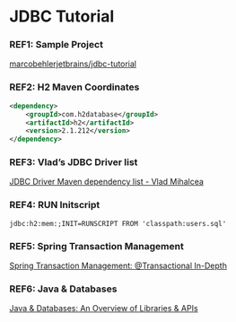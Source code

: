 # JDBC Tutorial

### REF1: Sample Project

[marcobehlerjetbrains/jdbc-tutorial](https://github.com/marcobehlerjetbrains/jdbc-tutorial)


### REF2: H2 Maven Coordinates
```xml
<dependency>
    <groupId>com.h2database</groupId>
    <artifactId>h2</artifactId>
    <version>2.1.212</version>
</dependency>
```


### REF3: Vlad’s JDBC Driver list

[JDBC Driver Maven dependency list - Vlad Mihalcea](https://vladmihalcea.com/jdbc-driver-maven-dependency/)


### REF4: RUN Initscript
```shell
jdbc:h2:mem:;INIT=RUNSCRIPT FROM 'classpath:users.sql'
```


### REF5: Spring Transaction Management

[Spring Transaction Management: @Transactional In-Depth](https://www.marcobehler.com/guides/spring-transaction-management-transactional-in-depth)


### REF6: Java & Databases

[Java & Databases: An Overview of Libraries & APIs](https://www.marcobehler.com/guides/java-databases)
